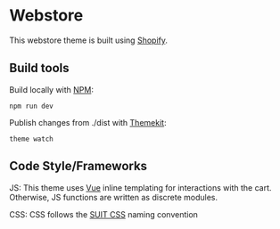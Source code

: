 # Webstore
This webstore theme is built using [Shopify](https://www.shopify.com/partners/shopify-cheat-sheet).

## Build tools
Build locally with [NPM](https://www.npmjs.com/):  
```
npm run dev
``` 
  
Publish changes from ./dist with [Themekit](https://shopify.github.io/themekit/):
```
theme watch
```

## Code Style/Frameworks
JS: This theme uses [Vue](https://vuejs.org/) inline templating for interactions with the cart. Otherwise, JS functions are written as discrete modules.  

CSS: CSS follows the [SUIT CSS](https://suitcss.github.io/) naming convention

